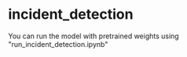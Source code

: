 # incident_detection

You can run the model with pretrained weights using "run_incident_detection.ipynb"

